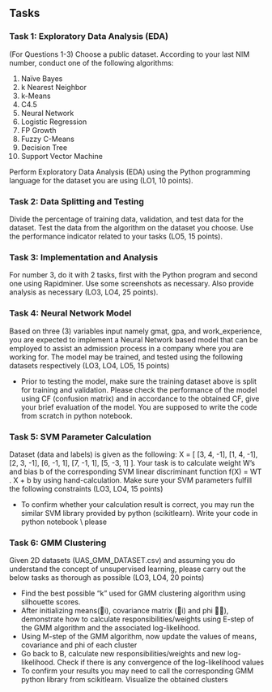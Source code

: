 ## Tasks

### Task 1: Exploratory Data Analysis (EDA)

(For Questions 1-3) Choose a public dataset. According to your last NIM number, conduct one of the following algorithms:

1. Naïve Bayes
2. k Nearest Neighbor
3. k-Means
4. C4.5
5. Neural Network
6. Logistic Regression
7. FP Growth
8. Fuzzy C-Means
9. Decision Tree
0. Support Vector Machine

Perform Exploratory Data Analysis (EDA) using the Python programming language for the dataset you are using (LO1, 10 points).

### Task 2: Data Splitting and Testing

Divide the percentage of training data, validation, and test data for the dataset. Test the data from the algorithm on the dataset you choose. Use the performance indicator related to your tasks (LO5, 15 points).

### Task 3: Implementation and Analysis

For number 3, do it with 2 tasks, first with the Python program and second one using Rapidminer. Use some screenshots as necessary. Also provide analysis as necessary (LO3, LO4, 25 points).

### Task 4: Neural Network Model

Based on three (3) variables input namely gmat, gpa, and work_experience, you are expected to implement a Neural Network based model that can be employed to assist an admission process in a company where you are working for. The model may be trained, and tested using the following datasets respectively (LO3, LO4, LO5, 15 points)

* Prior to testing the model, make sure the training dataset above is split for training and validation. Please check the performance of the model using CF (confusion matrix) and in accordance to the obtained CF, give your brief evaluation of the model. You are supposed to write the code from scratch in python notebook.

### Task 5: SVM Parameter Calculation

Dataset (data and labels) is given as the following: X = [ [3, 4, -1], [1, 4, -1], [2, 3, -1], [6, -1, 1], [7, -1, 1], [5, -3, 1] ]. Your task is to calculate weight W’s and bias b of the corresponding SVM linear discriminant function f(X) = WT . X + b by using hand-calculation. Make sure your SVM parameters fulfill the following constraints (LO3, LO4, 15 points)

* To confirm whether your calculation result is correct, you may run the similar SVM library provided by python (scikitlearn). Write your code in python notebook \ please

### Task 6: GMM Clustering

Given 2D datasets (UAS_GMM_DATASET.csv) and assuming you do understand the concept of unsupervised learning, please carry out the below tasks as thorough as possible (LO3, LO4, 20 points)
- Find the best possible “k” used for GMM clustering algorithm using silhouette scores.
- After initializing means(i), covariance matrix (i) and phi ), demonstrate how to calculate responsibilities/weights using E-step of the GMM algorithm and the associated log-likelihood.
- Using M-step of the GMM algorithm, now update the values of means, covariance and phi of each cluster
- Go back to B, calculate new responsibilities/weights and new log-likelihood. Check if there is any convergence of the log-likelihood values
- To confirm your results you may need to call the corresponding GMM python library from scikitlearn. Visualize the obtained clusters


